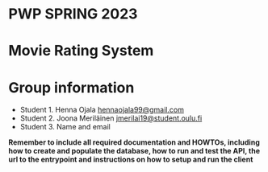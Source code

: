 # PWP SPRING 2023
# Movie Rating System
# Group information
* Student 1. Henna Ojala hennaojala99@gmail.com
* Student 2. Joona Meriläinen jmerilai19@student.oulu.fi
* Student 3. Name and email

__Remember to include all required documentation and HOWTOs, including how to create and populate the database, how to run and test the API, the url to the entrypoint and instructions on how to setup and run the client__


